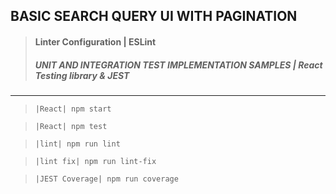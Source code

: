 ## BASIC SEARCH QUERY UI WITH PAGINATION

> #### Linter Configuration | ESLint
>
> ##### UNIT AND INTEGRATION TEST IMPLEMENTATION SAMPLES | React Testing library & JEST

---

> `|React| npm start`

> `|React| npm test`

> `|lint| npm run lint`

> `|lint fix| npm run lint-fix`

> `|JEST Coverage| npm run coverage`
